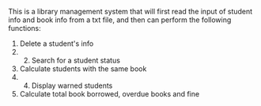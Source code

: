 This is a library management system that will first read the input of student info and book info from a txt file, and then can perform the following functions: 
1) Delete a student's info
2) 2) Search for a student status
3) Calculate students with the same book
4) 4) Display warned students
5) Calculate total book borrowed, overdue books and fine
